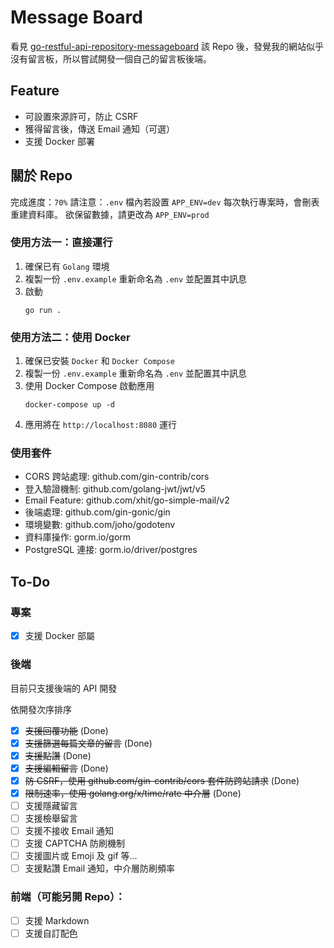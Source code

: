 # Message Board

看見 [go-restful-api-repository-messageboard](https://github.com/880831ian/go-restful-api-repository-messageboard) 該 Repo 後，發覺我的網站似乎沒有留言板，所以嘗試開發一個自己的留言板後端。

## Feature

- 可設置來源許可，防止 CSRF
- 獲得留言後，傳送 Email 通知（可選）
- 支援 Docker 部署

## 關於 Repo

完成進度：`70%`
請注意：`.env` 檔內若設置 `APP_ENV=dev` 每次執行專案時，會刪表重建資料庫。
欲保留數據，請更改為 `APP_ENV=prod`

### 使用方法一：直接運行

1. 確保已有 `Golang` 環境
2. 複製一份 `.env.example` 重新命名為 `.env` 並配置其中訊息
3. 啟動
   ```
   go run .
   ```

### 使用方法二：使用 Docker

1. 確保已安裝 `Docker` 和 `Docker Compose`
2. 複製一份 `.env.example` 重新命名為 `.env` 並配置其中訊息
3. 使用 Docker Compose 啟動應用
   ```
   docker-compose up -d
   ```
4. 應用將在 `http://localhost:8080` 運行

### 使用套件

- CORS 跨站處理: github.com/gin-contrib/cors
- 登入驗證機制: github.com/golang-jwt/jwt/v5
- Email Feature: github.com/xhit/go-simple-mail/v2
- 後端處理: github.com/gin-gonic/gin
- 環境變數: github.com/joho/godotenv
- 資料庫操作: gorm.io/gorm
- PostgreSQL 連接: gorm.io/driver/postgres

## To-Do

### 專案

- [x] 支援 Docker 部屬

### 後端

目前只支援後端的 API 開發

依開發次序排序

- [x] ~~支援回覆功能~~ (Done)
- [x] ~~支援篩選每篇文章的留言~~ (Done)
- [x] ~~支援點讚~~ (Done)
- [x] ~~支援編輯留言~~ (Done)
- [x] ~~防 CSRF，使用 github.com/gin-contrib/cors 套件防跨站請求~~ (Done)
- [x] ~~限制速率，使用 golang.org/x/time/rate 中介層~~ (Done)
- [ ] 支援隱藏留言
- [ ] 支援檢舉留言
- [ ] 支援不接收 Email 通知
- [ ] 支援 CAPTCHA 防刷機制
- [ ] 支援圖片或 Emoji 及 gif 等...
- [ ] 支援點讚 Email 通知，中介層防刷頻率

### 前端（可能另開 Repo）：

- [ ] 支援 Markdown
- [ ] 支援自訂配色
